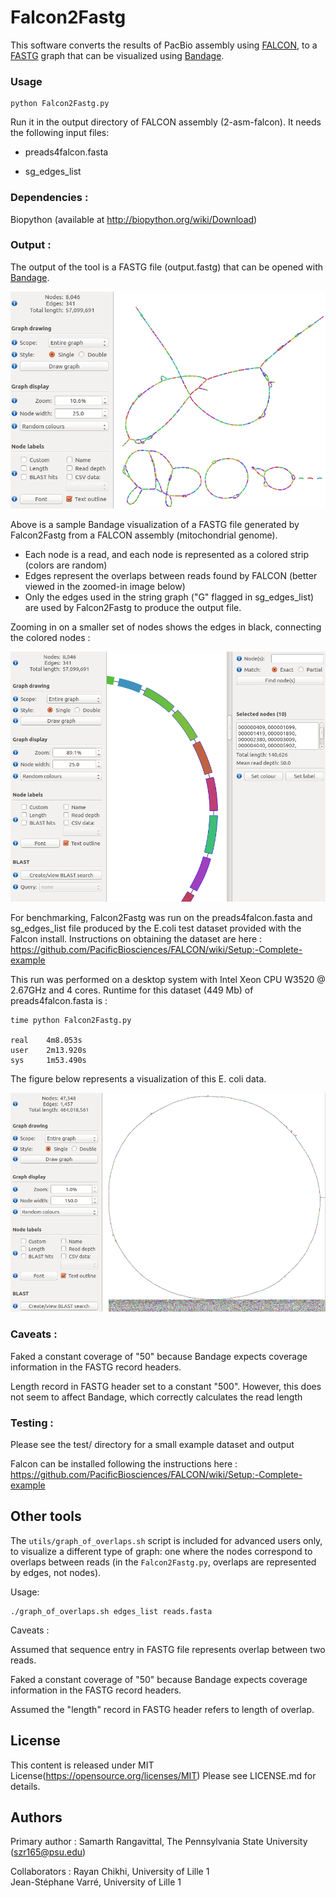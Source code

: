 # Falcon2Fastg 

This software converts the results of PacBio assembly using [FALCON](https://github.com/PacificBiosciences/FALCON), to a [FASTG](http://fastg.sourceforge.net/) graph that can be visualized using [Bandage](http://rrwick.github.io/Bandage/).

### Usage

    python Falcon2Fastg.py

Run it in the output directory of FALCON assembly (2-asm-falcon). It needs 
the following input files:

* preads4falcon.fasta

* sg_edges_list 


### Dependencies :

Biopython (available at http://biopython.org/wiki/Download)


### Output : 

The output of the tool is a FASTG file (output.fastg) that can be opened with 
[Bandage](http://rrwick.github.io/Bandage/).

![Alt text](/img/Falcon2Fastg_after_bandage.png?raw=true "Falcon2Fastg after Bandage")


Above is a sample Bandage visualization of a FASTG file generated by 
Falcon2Fastg from a FALCON assembly (mitochondrial genome).

* Each node is a read, and each node is represented as a colored strip 
(colors are random)
* Edges represent the overlaps between reads found by FALCON (better viewed in 
the zoomed-in image below) 
* Only the edges used in the string graph ("G" flagged in sg_edges_list) are 
used by Falcon2Fastg to produce the output file.



Zooming in on a smaller set of nodes shows the edges in black, connecting the colored nodes :


![Alt text](/img/zoomed_mito.png?raw=true "Falcon2Fastg zoom with Bandage")




For benchmarking, Falcon2Fastg was run on the preads4falcon.fasta and 
sg_edges_list file produced by the E.coli test dataset provided with the Falcon
 install. Instructions on obtaining the dataset are here : 
https://github.com/PacificBiosciences/FALCON/wiki/Setup:-Complete-example  

This run was performed on a desktop system with Intel Xeon CPU W3520 @ 2.67GHz 
and 4 cores. Runtime for this dataset (449 Mb) of preads4falcon.fasta is :

    time python Falcon2Fastg.py

    real	4m8.053s
    user	2m13.920s
    sys		1m53.490s


The figure below represents a visualization of this E. coli data.  

![Alt text](/img/ecoli_Gnodes.png?raw=true "Ecoli 'G' edges fastg after Bandage")





### Caveats : 

Faked a constant coverage of "50" because Bandage expects coverage information
 in the FASTG record headers.

Length record in FASTG header set to a constant "500". However, this does not 
seem to affect Bandage, which correctly calculates the read length


### Testing :

Please see the test/ directory for a small example dataset and output

Falcon can be installed following the instructions here : 
https://github.com/PacificBiosciences/FALCON/wiki/Setup:-Complete-example

## Other tools


The ```utils/graph_of_overlaps.sh``` script is included for advanced users only, to visualize a different type of graph: one where the nodes correspond to overlaps between reads (in the ```Falcon2Fastg.py```, overlaps are represented by edges, not nodes).

Usage:

    ./graph_of_overlaps.sh edges_list reads.fasta

Caveats :

Assumed that sequence entry in FASTG file represents overlap between two reads.

Faked a constant coverage of "50" because Bandage expects coverage information 
in the FASTG record headers.

Assumed the "length" record in FASTG header refers to length of overlap. 



## License 

This content is released under MIT License(https://opensource.org/licenses/MIT)
Please see LICENSE.md for details.


## Authors

Primary author : Samarth Rangavittal, The Pennsylvania State University
                 (szr165@psu.edu)
  
Collaborators :  Rayan Chikhi, University of Lille 1                 
                 Jean-Stéphane Varré, University of Lille 1

